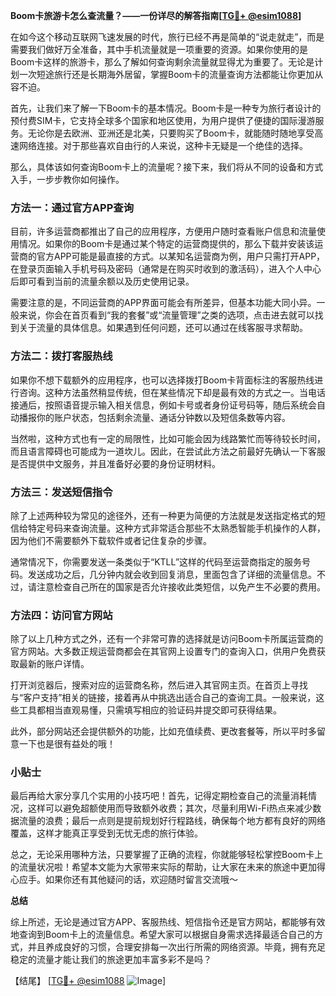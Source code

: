 **Boom卡旅游卡怎么查流量？——一份详尽的解答指南[[TG💪+ @esim1088](https://t.me/s/esim1088)]**

在如今这个移动互联网飞速发展的时代，旅行已经不再是简单的“说走就走”，而是需要我们做好万全准备，其中手机流量就是一项重要的资源。如果你使用的是Boom卡这样的旅游卡，那么了解如何查询剩余流量就显得尤为重要了。无论是计划一次短途旅行还是长期海外居留，掌握Boom卡的流量查询方法都能让你更加从容不迫。

首先，让我们来了解一下Boom卡的基本情况。Boom卡是一种专为旅行者设计的预付费SIM卡，它支持全球多个国家和地区使用，为用户提供了便捷的国际漫游服务。无论你是去欧洲、亚洲还是北美，只要购买了Boom卡，就能随时随地享受高速网络连接。对于那些喜欢自由行的人来说，这种卡无疑是一个绝佳的选择。

那么，具体该如何查询Boom卡上的流量呢？接下来，我们将从不同的设备和方式入手，一步步教你如何操作。

### 方法一：通过官方APP查询

目前，许多运营商都推出了自己的应用程序，方便用户随时查看账户信息和流量使用情况。如果你的Boom卡是通过某个特定的运营商提供的，那么下载并安装该运营商的官方APP可能是最直接的方式。以某知名运营商为例，用户只需打开APP，在登录页面输入手机号码及密码（通常是在购买时收到的激活码），进入个人中心后即可看到当前的流量余额以及历史使用记录。

需要注意的是，不同运营商的APP界面可能会有所差异，但基本功能大同小异。一般来说，你会在首页看到“我的套餐”或“流量管理”之类的选项，点击进去就可以找到关于流量的具体信息。如果遇到任何问题，还可以通过在线客服寻求帮助。

### 方法二：拨打客服热线

如果你不想下载额外的应用程序，也可以选择拨打Boom卡背面标注的客服热线进行咨询。这种方法虽然稍显传统，但在某些情况下却是最有效的方式之一。当电话接通后，按照语音提示输入相关信息，例如卡号或者身份证号码等，随后系统会自动播报你的账户状态，包括剩余流量、通话分钟数以及短信条数等内容。

当然啦，这种方式也有一定的局限性，比如可能会因为线路繁忙而等待较长时间，而且语言障碍也可能成为一道坎儿。因此，在尝试此方法之前最好先确认一下客服是否提供中文服务，并且准备好必要的身份证明材料。

### 方法三：发送短信指令

除了上述两种较为常见的途径外，还有一种更为简便的方法就是发送指定格式的短信给特定号码来查询流量。这种方式非常适合那些不太熟悉智能手机操作的人群，因为他们不需要额外下载软件或者记住复杂的步骤。

通常情况下，你需要发送一条类似于“KTLL”这样的代码至运营商指定的服务号码。发送成功之后，几分钟内就会收到回复消息，里面包含了详细的流量信息。不过，请注意检查自己所在的国家是否允许接收此类短信，以免产生不必要的费用。

### 方法四：访问官方网站

除了以上几种方式之外，还有一个非常可靠的选择就是访问Boom卡所属运营商的官方网站。大多数正规运营商都会在其官网上设置专门的查询入口，供用户免费获取最新的账户详情。

打开浏览器后，搜索对应的运营商名称，然后进入其官网主页。在首页上寻找与“客户支持”相关的链接，接着再从中挑选出适合自己的查询工具。一般来说，这些工具都相当直观易懂，只需填写相应的验证码并提交即可获得结果。

此外，部分网站还会提供额外的功能，比如充值续费、更改套餐等，所以平时多留意一下也是很有益处的哦！

### 小贴士

最后再给大家分享几个实用的小技巧吧！首先，记得定期检查自己的流量消耗情况，这样可以避免超额使用而导致额外收费；其次，尽量利用Wi-Fi热点来减少数据流量的浪费；最后一点则是提前规划好行程路线，确保每个地方都有良好的网络覆盖，这样才能真正享受到无忧无虑的旅行体验。

总之，无论采用哪种方法，只要掌握了正确的流程，你就能够轻松掌控Boom卡上的流量状况啦！希望本文能为大家带来实际的帮助，让大家在未来的旅途中更加得心应手。如果你还有其他疑问的话，欢迎随时留言交流哦～

**总结**

综上所述，无论是通过官方APP、客服热线、短信指令还是官方网站，都能够有效地查询到Boom卡上的流量信息。希望大家可以根据自身需求选择最适合自己的方式，并且养成良好的习惯，合理安排每一次出行所需的网络资源。毕竟，拥有充足稳定的流量才能让我们的旅途更加丰富多彩不是吗？

【结尾】
[[TG💪+ @esim1088](https://t.me/s/esim1088) ![Image](https://i.postimg.cc/4NQfJmqS/Snipaste-2025-05-13-00-14-12.png)]